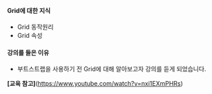 #### Grid에 대한 지식

- Grid 동작원리
- Grid 속성

#### 강의를 들은 이유

- 부트스트랩을 사용하기 전 Grid에 대해 알아보고자 강의를 듣게 되었습니다.

**[교육 참고]**(https://www.youtube.com/watch?v=nxi1EXmPHRs)

